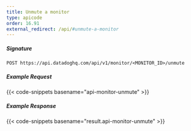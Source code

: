 ```yaml
---
title: Unmute a monitor
type: apicode
order: 16.91
external_redirect: /api/#unmute-a-monitor
---
```


##### Signature
`POST https://api.datadoghq.com/api/v1/monitor/<MONITOR_ID>/unmute`
##### Example Request
{{< code-snippets basename="api-monitor-unmute" >}}
##### Example Response
{{< code-snippets basename="result.api-monitor-unmute" >}}


